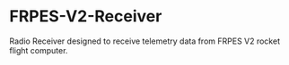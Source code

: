 # FRPES-V2-Receiver
Radio Receiver designed to receive telemetry data from FRPES V2 rocket flight computer.
